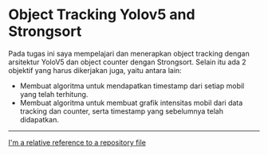 # Object Tracking Yolov5 and Strongsort
Pada tugas ini saya mempelajari dan menerapkan object tracking dengan arsitektur YoloV5 dan object counter dengan Strongsort. Selain itu ada 2 objektif yang harus dikerjakan juga, yaitu antara lain:<br>
* Membuat algoritma untuk mendapatkan timestamp dari setiap mobil yang telah terhitung.
* Membuat algoritma untuk membuat grafik intensitas mobil dari data tracking dan counter, serta timestamp yang sebelumnya telah didapatkan.


---

[I'm a relative reference to a repository file](../blob/master/LICENSE)